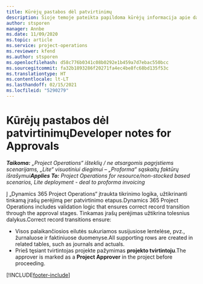 ```yaml
---
title: Kūrėjų pastabos dėl patvirtinimų
description: Šioje temoje pateikta papildoma kūrėjų informacija apie darbą su patvirtinimais.
author: stsporen
manager: Annbe
ms.date: 11/09/2020
ms.topic: article
ms.service: project-operations
ms.reviewer: kfend
ms.author: stsporen
ms.openlocfilehash: d58c776b0341c08b0292e1b459a7d7ebac550bcc
ms.sourcegitcommit: fa32b1893286f20271fa4ec4be8fc68bd135f53c
ms.translationtype: HT
ms.contentlocale: lt-LT
ms.lasthandoff: 02/15/2021
ms.locfileid: "5290279"
---
```

# <a name="developer-notes-for-approvals"></a><span data-ttu-id="69637-103">Kūrėjų pastabos dėl patvirtinimų</span><span class="sxs-lookup"><span data-stu-id="69637-103">Developer notes for Approvals</span></span>

<span data-ttu-id="69637-104">_**Taikoma:** „Project Operations“ išteklių / ne atsargomis pagrįstiems scenarijams, „Lite“ visuotiniui diegimui – „Proforma“ sąskaitų faktūrų išrašymui_</span><span class="sxs-lookup"><span data-stu-id="69637-104">_**Applies To:** Project Operations for resource/non-stocked based scenarios, Lite deployment - deal to proforma invoicing_</span></span>

<span data-ttu-id="69637-105">Į „Dynamics 365 Project Operations“ įtraukta tikrinimo logika, užtikrinanti tinkamą įrašų perėjimą per patvirtinimo etapus.</span><span class="sxs-lookup"><span data-stu-id="69637-105">Dynamics 365 Project Operations includes validation logic that ensures correct record transition through the approval stages.</span></span> <span data-ttu-id="69637-106">Tinkamas įrašų perėjimas užtikrina tolesnius dalykus.</span><span class="sxs-lookup"><span data-stu-id="69637-106">Correct record transitions ensure:</span></span> 

  - <span data-ttu-id="69637-107">Visos palaikančiosios eilutės sukuriamos susijusiose lentelėse, pvz., žurnaluose ir faktiniuose duomenyse.</span><span class="sxs-lookup"><span data-stu-id="69637-107">All supporting rows are created in related tables, such as journals and actuals.</span></span>
  - <span data-ttu-id="69637-108">Prieš tęsiant tvirtintojas projekte pažymimas **projekto tvirtintoju**.</span><span class="sxs-lookup"><span data-stu-id="69637-108">The approver is marked as a **Project Approver** in the project before proceeding.</span></span>


[!INCLUDE[footer-include](../includes/footer-banner.md)]